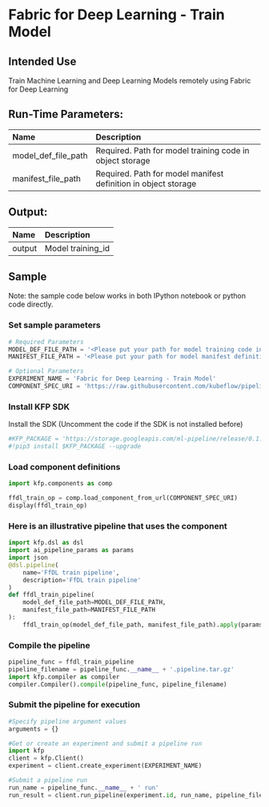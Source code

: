 
# Fabric for Deep Learning - Train Model

## Intended Use
Train Machine Learning and Deep Learning Models remotely using Fabric for Deep Learning

## Run-Time Parameters:
Name | Description
:--- | :----------
model_def_file_path | Required. Path for model training code in object storage
manifest_file_path | Required. Path for model manifest definition in object storage

## Output:
Name | Description
:--- | :----------
output | Model training_id

## Sample

Note: the sample code below works in both IPython notebook or python code directly.

### Set sample parameters
```python
# Required Parameters
MODEL_DEF_FILE_PATH = '<Please put your path for model training code in the object storage bucket>'
MANIFEST_FILE_PATH = '<Please put your path for model manifest definition in the object storage bucket>'
```

```python
# Optional Parameters
EXPERIMENT_NAME = 'Fabric for Deep Learning - Train Model'
COMPONENT_SPEC_URI = 'https://raw.githubusercontent.com/kubeflow/pipelines/eb830cd73ca148e5a1a6485a9374c2dc068314bc/components/ibm-components/ffdl/train/component.yaml'
```

### Install KFP SDK
Install the SDK (Uncomment the code if the SDK is not installed before)


```python
#KFP_PACKAGE = 'https://storage.googleapis.com/ml-pipeline/release/0.1.12/kfp.tar.gz'
#!pip3 install $KFP_PACKAGE --upgrade
```
### Load component definitions


```python
import kfp.components as comp

ffdl_train_op = comp.load_component_from_url(COMPONENT_SPEC_URI)
display(ffdl_train_op)
```

### Here is an illustrative pipeline that uses the component


```python
import kfp.dsl as dsl
import ai_pipeline_params as params
import json
@dsl.pipeline(
    name='FfDL train pipeline',
    description='FfDL train pipeline'
)
def ffdl_train_pipeline(
    model_def_file_path=MODEL_DEF_FILE_PATH, 
    manifest_file_path=MANIFEST_FILE_PATH
):
    ffdl_train_op(model_def_file_path, manifest_file_path).apply(params.use_ai_pipeline_params('kfp-creds'))
```

### Compile the pipeline


```python
pipeline_func = ffdl_train_pipeline
pipeline_filename = pipeline_func.__name__ + '.pipeline.tar.gz'
import kfp.compiler as compiler
compiler.Compiler().compile(pipeline_func, pipeline_filename)
```

### Submit the pipeline for execution


```python
#Specify pipeline argument values
arguments = {}

#Get or create an experiment and submit a pipeline run
import kfp
client = kfp.Client()
experiment = client.create_experiment(EXPERIMENT_NAME)

#Submit a pipeline run
run_name = pipeline_func.__name__ + ' run'
run_result = client.run_pipeline(experiment.id, run_name, pipeline_filename, arguments)
```
